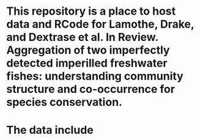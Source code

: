 # This repository is a place to host data and RCode for Lamothe, Drake, and Dextrase et al. In Review. Aggregation of two imperfectly detected imperilled freshwater fishes: understanding community structure and co-occurrence for species conservation. 

# The data include 
